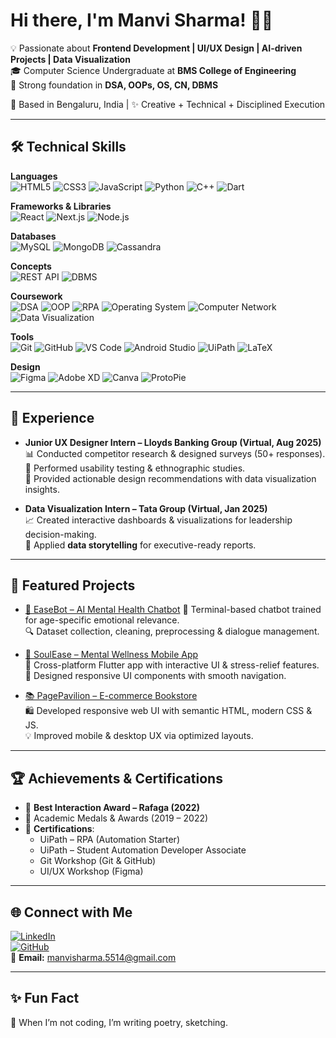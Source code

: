 # Hi there, I'm Manvi Sharma! 👩‍💻

💡 Passionate about **Frontend Development | UI/UX Design | AI-driven Projects | Data Visualization**  
🎓 Computer Science Undergraduate at **BMS College of Engineering**  
🚀 Strong foundation in **DSA, OOPs, OS, CN, DBMS** 

📍 Based in Bengaluru, India | ✨ Creative + Technical + Disciplined Execution  

---

## 🛠️ Technical Skills

**Languages**  
![HTML5](https://img.shields.io/badge/HTML5-E34F26?style=for-the-badge&logo=html5&logoColor=white)
![CSS3](https://img.shields.io/badge/CSS3-1572B6?style=for-the-badge&logo=css3&logoColor=white)
![JavaScript](https://img.shields.io/badge/JavaScript-F7DF1E?style=for-the-badge&logo=javascript&logoColor=black)
![Python](https://img.shields.io/badge/Python-3776AB?style=for-the-badge&logo=python&logoColor=white)
![C++](https://img.shields.io/badge/C++-00599C?style=for-the-badge&logo=cplusplus&logoColor=white)
![Dart](https://img.shields.io/badge/Dart-0175C2?style=for-the-badge&logo=dart&logoColor=white)

**Frameworks & Libraries**  
![React](https://img.shields.io/badge/React-20232A?style=for-the-badge&logo=react&logoColor=61DAFB)
![Next.js](https://img.shields.io/badge/Next.js-000000?style=for-the-badge&logo=nextdotjs&logoColor=white)
![Node.js](https://img.shields.io/badge/Node.js-339933?style=for-the-badge&logo=nodedotjs&logoColor=white)

**Databases**  
![MySQL](https://img.shields.io/badge/MySQL-4479A1?style=for-the-badge&logo=mysql&logoColor=white)
![MongoDB](https://img.shields.io/badge/MongoDB-4EA94B?style=for-the-badge&logo=mongodb&logoColor=white)
![Cassandra](https://img.shields.io/badge/Cassandra-1287B1?style=for-the-badge&logo=apachecassandra&logoColor=white)

**Concepts**  
![REST API](https://img.shields.io/badge/REST-02569B?style=for-the-badge&logo=fastapi&logoColor=white)
![DBMS](https://img.shields.io/badge/DBMS-00618A?style=for-the-badge&logo=databricks&logoColor=white)

**Coursework**  
![DSA](https://img.shields.io/badge/DSA-FF6F00?style=for-the-badge&logo=leetcode&logoColor=white)
![OOP](https://img.shields.io/badge/OOP-563D7C?style=for-the-badge&logo=java&logoColor=white)
![RPA](https://img.shields.io/badge/RPA-FF6600?style=for-the-badge&logo=uipath&logoColor=white)
![Operating System](https://img.shields.io/badge/OS-000000?style=for-the-badge&logo=linux&logoColor=white)
![Computer Network](https://img.shields.io/badge/Networking-0066CC?style=for-the-badge&logo=cisco&logoColor=white)
![Data Visualization](https://img.shields.io/badge/DataViz-FFB400?style=for-the-badge&logo=powerbi&logoColor=black)

**Tools**  
![Git](https://img.shields.io/badge/Git-F05032?style=for-the-badge&logo=git&logoColor=white)
![GitHub](https://img.shields.io/badge/GitHub-100000?style=for-the-badge&logo=github&logoColor=white)
![VS Code](https://img.shields.io/badge/VS%20Code-007ACC?style=for-the-badge&logo=visual-studio-code&logoColor=white)
![Android Studio](https://img.shields.io/badge/Android%20Studio-3DDC84?style=for-the-badge&logo=androidstudio&logoColor=white)
![UiPath](https://img.shields.io/badge/UiPath-FF6600?style=for-the-badge&logo=uipath&logoColor=white)
![LaTeX](https://img.shields.io/badge/LaTeX-008080?style=for-the-badge&logo=latex&logoColor=white)

**Design**  
![Figma](https://img.shields.io/badge/Figma-F24E1E?style=for-the-badge&logo=figma&logoColor=white)
![Adobe XD](https://img.shields.io/badge/AdobeXD-FF61F6?style=for-the-badge&logo=adobexd&logoColor=white)
![Canva](https://img.shields.io/badge/Canva-00C4CC?style=for-the-badge&logo=canva&logoColor=white)
![ProtoPie](https://img.shields.io/badge/ProtoPie-000000?style=for-the-badge&logo=protopie&logoColor=white)

---

## 💼 Experience

- **Junior UX Designer Intern – Lloyds Banking Group (Virtual, Aug 2025)**  
   📊 Conducted competitor research & designed surveys (50+ responses).  
   🧪 Performed usability testing & ethnographic studies.  
   🎨 Provided actionable design recommendations with data visualization insights.  

- **Data Visualization Intern – Tata Group (Virtual, Jan 2025)**  
   📈 Created interactive dashboards & visualizations for leadership decision-making.  
   📑 Applied **data storytelling** for executive-ready reports.  

---

## 📌 Featured Projects

- [🌿 EaseBot – AI Mental Health Chatbot]([https://github.com/ManviSharma04](https://github.com/mohithjain/EaseBot-A-Mental-health-chatbot)])  
   🤖 Terminal-based chatbot trained for age-specific emotional relevance.  
   🔍 Dataset collection, cleaning, preprocessing & dialogue management.  

- [📱 SoulEase – Mental Wellness Mobile App](https://github.com/ManviSharma04)  
   📲 Cross-platform Flutter app with interactive UI & stress-relief features.  
   🎨 Designed responsive UI components with smooth navigation.  

- [📚 PagePavilion – E-commerce Bookstore](https://github.com/ManviSharma04)  
   🛍️ Developed responsive web UI with semantic HTML, modern CSS & JS.  
   💡 Improved mobile & desktop UX via optimized layouts.  

---

## 🏆 Achievements & Certifications

- 🏅 **Best Interaction Award – Rafaga (2022)**  
- 🥇 Academic Medals & Awards (2019 – 2022)  
- 📜 **Certifications**:  
  - UiPath – RPA (Automation Starter)  
  - UiPath – Student Automation Developer Associate  
  - Git Workshop (Git & GitHub)  
  - UI/UX Workshop (Figma)  

---

## 🌐 Connect with Me

[![LinkedIn](https://img.shields.io/badge/LinkedIn-0077B5?style=flat&logo=linkedin&logoColor=white)](https://www.linkedin.com/in/manvi-sharma-6846b5360)  
[![GitHub](https://img.shields.io/badge/GitHub-100000?style=flat&logo=github&logoColor=white)](https://github.com/ManviSharma04)  
📩 **Email:** manvisharma.5514@gmail.com  

---
## ✨ Fun Fact

🎨 When I’m not coding, I’m writing poetry, sketching.

